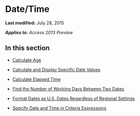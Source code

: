 
# Date/Time

 **Last modified:** July 28, 2015

 _**Applies to:** Access 2013 Preview_

## In this section


-  [Calculate Age](4afca7f2-9864-6300-79c4-c4e251b0b66d.md)
    
-  [Calculate and Display Specific Date Values](ba8c8404-fbe9-d7ef-57bb-17631ec8fb4c.md)
    
-  [Calculate Elapsed Time](90e46152-6d97-0860-a414-a17cc8ba40cf.md)
    
-  [Find the Number of Working Days Between Two Dates](2831d409-1b10-06ef-54ec-9c3386e70021.md)
    
-  [Format Dates as U.S. Dates Regardless of Regional Settings](d2e9121d-d950-0f63-9a28-53613a205465.md)
    
-  [Specify Date and Time in Criteria Expressions](749379e7-5fbe-3371-a780-ca7915d8de43.md)
    
